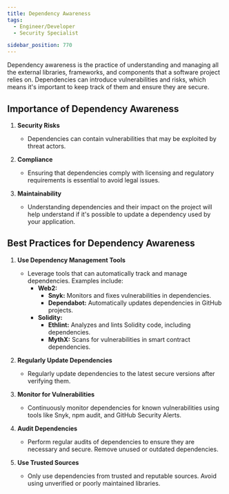 ```yaml
---
title: Dependency Awareness
tags:
  - Engineer/Developer
  - Security Specialist

sidebar_position: 770
---
```


Dependency awareness is the practice of understanding and managing all the external libraries, frameworks, and components that a software project relies on. Dependencies can introduce vulnerabilities and risks, which means it's important to keep track of them and ensure they are secure.

## Importance of Dependency Awareness

1. **Security Risks**
   - Dependencies can contain vulnerabilities that may be exploited by threat actors.

2. **Compliance**
   - Ensuring that dependencies comply with licensing and regulatory requirements is essential to avoid legal issues.

3. **Maintainability**
   - Understanding dependencies and their impact on the project will help understand if it's possible to update a dependency used by your application.

## Best Practices for Dependency Awareness

1. **Use Dependency Management Tools**
   - Leverage tools that can automatically track and manage dependencies. Examples include:
     - **Web2:**
       - **Snyk:** Monitors and fixes vulnerabilities in dependencies.
       - **Dependabot:** Automatically updates dependencies in GitHub projects.
     - **Solidity:**
       - **Ethlint:** Analyzes and lints Solidity code, including dependencies.
       - **MythX:** Scans for vulnerabilities in smart contract dependencies.

2. **Regularly Update Dependencies**
   - Regularly update dependencies to the latest secure versions after verifying them.

3. **Monitor for Vulnerabilities**
   - Continuously monitor dependencies for known vulnerabilities using tools like Snyk, npm audit, and GitHub Security Alerts.

4. **Audit Dependencies**
   - Perform regular audits of dependencies to ensure they are necessary and secure. Remove unused or outdated dependencies.

5. **Use Trusted Sources**
   - Only use dependencies from trusted and reputable sources. Avoid using unverified or poorly maintained libraries.
